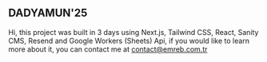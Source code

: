 ## DADYAMUN'25

Hi, this project was built in 3 days using Next.js, Tailwind CSS, React, Sanity CMS, Resend and Google Workers (Sheets) Api, if you would like to learn more about it, you can contact me at contact@emreb.com.tr
